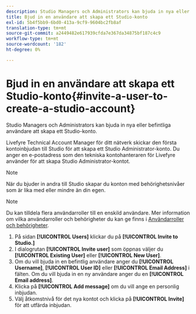 ```yaml
---
description: Studio Managers och Administrators kan bjuda in nya eller befintliga användare att skapa ett Studio-konto.
title: Bjud in en användare att skapa ett Studio-konto
exl-id: 5b4f5bb9-6bd0-413a-9cf9-9604bc2fb8af
translation-type: tm+mt
source-git-commit: a2449482e617939cfda7e367da34875bf187c4c9
workflow-type: tm+mt
source-wordcount: '182'
ht-degree: 0%

---
```


# Bjud in en användare att skapa ett Studio-konto{#invite-a-user-to-create-a-studio-account}

Studio Managers och Administrators kan bjuda in nya eller befintliga användare att skapa ett Studio-konto.

Livefyre Technical Account Manager för ditt nätverk skickar den första kontoinbjudan till Studio för att skapa ett Studio Administrator-konto. Du anger en e-postadress som den tekniska kontohanteraren för Livefyre använder för att skapa Studio Administrator-kontot.

>[!NOTE]
>
>När du bjuder in andra till Studio skapar du konton med behörighetsnivåer som är lika med eller mindre än din egen.

>[!NOTE]
>
>Du kan tilldela flera användarroller till en enskild användare. Mer information om vilka användarroller och behörigheter du kan ge finns i [Användarroller och behörigheter](../c-users-creating-accounts-with-studio-access/c-user-types.md#c_user_types).

1. På sidan **[!UICONTROL Users]** klickar du på **[!UICONTROL Invite to Studio.]**
1. I dialogrutan **[!UICONTROL Invite user]** som öppnas väljer du **[!UICONTROL Existing User]** eller **[!UICONTROL New User]**.
1. Om du vill bjuda in en befintlig användare anger du **[!UICONTROL Username]**, **[!UICONTROL User ID]** eller **[!UICONTROL Email Address]** i fälten. Om du vill bjuda in en ny användare anger du en **[!UICONTROL Email address]**.
1. Klicka på **[!UICONTROL Add message]** om du vill ange en personlig inbjudan.
1. Välj åtkomstnivå för det nya kontot och klicka på **[!UICONTROL Invite]** för att utfärda inbjudan.
